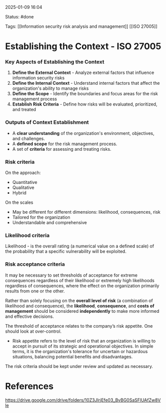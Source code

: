 2025-01-09 16:04

Status: #done 

Tags: [[Information security risk analysis and management]] [[ISO 27005]] 

# Establishing the Context - ISO 27005

### Key Aspects of Establishing the Context
1. **Define the External Context** - Analyze external factors that influence information security risks
2. **Define the Internal Context** - Understand internal factors that affect the organization's ability to manage risks
3. **Define the Scope** - Identify the boundaries and focus areas for the risk management process
4. **Establish Risk Criteria** - Define how risks will be evaluated, prioritized, and treated

### Outputs of Context Establishment
- A **clear understanding** of the organization's environment, objectives, and challenges.
- A **defined scope** for the risk management process.
- A set of **criteria** for assessing and treating risks.

### Risk criteria
On the approach:
- Quantitative
- Qualitative
- Hybrid

On the scales
- May be different for different dimensions: likelihood, consequences, risk
- Tailored for the organization
- Understandable and comprehensive

### Likelihood criteria
Likelihood - is the overall rating (a numerical value on a defined scale) of the probability that a specific vulnerability will be exploited.

### Risk acceptance criteria
It may be necessary to set thresholds of acceptance for extreme consequences regardless of their likelihood or extremely high likelihoods regardless of consequences, where the effect on the organization primarily results from one or the other.

Rather than solely focusing on the **overall level of risk** (a combination of likelihood and consequence), the **likelihood**, **consequence**, and **costs of management** should be considered **independently** to make more informed and effective decisions.

The threshold of acceptance relates to the company’s risk appetite. One should look at over-control.
- Risk appetite refers to the level of risk that an organization is willing to accept in pursuit of its strategic and operational objectives. In simple terms, it is the organization's tolerance for uncertain or hazardous situations, balancing potential benefits and disadvantages.

The risk criteria should be kept under review and updated as necessary.

# References

https://drive.google.com/drive/folders/10Z3JIrjEfe03_BvBG0SaSFlUAfZw8Vle
